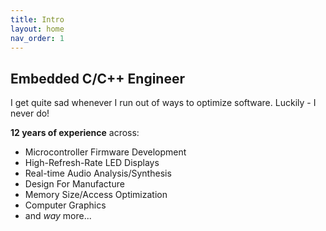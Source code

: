```yaml
---
title: Intro
layout: home
nav_order: 1
---
```


## Embedded C/C++ Engineer

I get quite sad whenever I run out of ways to optimize software. Luckily - I never do!

**12 years of experience** across:

- Microcontroller Firmware Development
- High-Refresh-Rate LED Displays
- Real-time Audio Analysis/Synthesis
- Design For Manufacture
- Memory Size/Access Optimization
- Computer Graphics 
- and *way* more...
